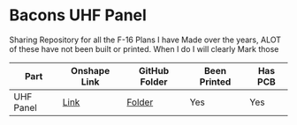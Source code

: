 # Bacons UHF Panel 

 Sharing Repository for all the F-16 Plans I have Made over the years, ALOT of these have not been built or printed. When I do I will clearly Mark those 


| Part       | Onshape Link                                                                                                                                              | GitHub Folder                                                                                  | Been Printed | Has PCB |
|------------|------------------------------------------------------------------------------------------------------------------------------------------------------------|------------------------------------------------------------------------------------------------|--------------|---------|
| UHF Panel  | [Link](https://cad.onshape.com/documents/71daa4c45709165a28294d07/w/758c1de5946b3ddb58a8bf68/e/a34958200f927616d3321c35?renderMode=0&uiState=689208c5af94b2414b178cdb) | [Folder](https://github.com/Bacon8tor/Bacons_F16_Panels/tree/main/Bacons_UHF)                   | Yes          | Yes     |
